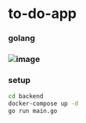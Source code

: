 # to-do-app
### golang
###
### ![image](https://github.com/user-attachments/assets/baa8dd4d-8403-411e-8bb0-41b5f34dd925)

### setup
```bash
cd backend
docker-compose up -d
go run main.go
```
